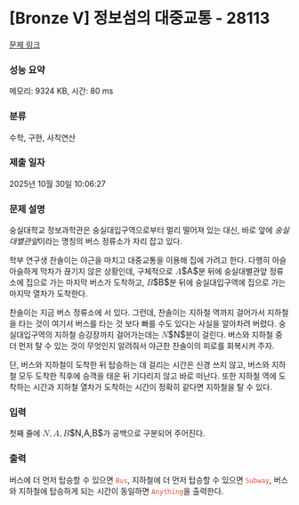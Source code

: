 # [Bronze V] 정보섬의 대중교통 - 28113 

[문제 링크](https://www.acmicpc.net/problem/28113) 

### 성능 요약

메모리: 9324 KB, 시간: 80 ms

### 분류

수학, 구현, 사칙연산

### 제출 일자

2025년 10월 30일 10:06:27

### 문제 설명

<p>숭실대학교 정보과학관은 숭실대입구역으로부터 멀리 떨어져 있는 대신, 바로 앞에 <em>숭실대별관앞</em>이라는 명칭의 버스 정류소가 자리 잡고 있다.</p>

<p>학부 연구생 찬솔이는 야근을 마치고 대중교통을 이용해 집에 가려고 한다. 다행히 아슬아슬하게 막차가 끊기지 않은 상황인데, 구체적으로 <mjx-container class="MathJax" jax="CHTML" style="font-size: 109%; position: relative;"><mjx-math class="MJX-TEX" aria-hidden="true"><mjx-mi class="mjx-i"><mjx-c class="mjx-c1D434 TEX-I"></mjx-c></mjx-mi></mjx-math><mjx-assistive-mml unselectable="on" display="inline"><math xmlns="http://www.w3.org/1998/Math/MathML"><mi>A</mi></math></mjx-assistive-mml><span aria-hidden="true" class="no-mathjax mjx-copytext">$A$</span></mjx-container>분 뒤에 숭실대별관앞 정류소에 집으로 가는 마지막 버스가 도착하고, <mjx-container class="MathJax" jax="CHTML" style="font-size: 109%; position: relative;"><mjx-math class="MJX-TEX" aria-hidden="true"><mjx-mi class="mjx-i"><mjx-c class="mjx-c1D435 TEX-I"></mjx-c></mjx-mi></mjx-math><mjx-assistive-mml unselectable="on" display="inline"><math xmlns="http://www.w3.org/1998/Math/MathML"><mi>B</mi></math></mjx-assistive-mml><span aria-hidden="true" class="no-mathjax mjx-copytext">$B$</span></mjx-container>분 뒤에 숭실대입구역에 집으로 가는 마지막 열차가 도착한다.</p>

<p>찬솔이는 지금 버스 정류소에 서 있다. 그런데, 찬솔이는 지하철 역까지 걸어가서 지하철을 타는 것이 여기서 버스를 타는 것 보다 빠를 수도 있다는 사실을 알아차려 버렸다. 숭실대입구역의 지하철 승강장까지 걸어가는데는 <mjx-container class="MathJax" jax="CHTML" style="font-size: 109%; position: relative;"><mjx-math class="MJX-TEX" aria-hidden="true"><mjx-mi class="mjx-i"><mjx-c class="mjx-c1D441 TEX-I"></mjx-c></mjx-mi></mjx-math><mjx-assistive-mml unselectable="on" display="inline"><math xmlns="http://www.w3.org/1998/Math/MathML"><mi>N</mi></math></mjx-assistive-mml><span aria-hidden="true" class="no-mathjax mjx-copytext">$N$</span></mjx-container>분이 걸린다. 버스와 지하철 중 더 먼저 탈 수 있는 것이 무엇인지 알려줘서 야근한 찬솔이의 피로를 회복시켜 주자.</p>

<p>단, 버스와 지하철이 도착한 뒤 탑승하는 데 걸리는 시간은 신경 쓰지 않고, 버스와 지하철 모두 도착한 직후에 승객을 태운 뒤 기다리지 않고 바로 떠난다. 또한 지하철 역에 도착하는 시간과 지하철 열차가 도착하는 시간이 정확히 같다면 지하철을 탈 수 있다.</p>

### 입력 

 <p>첫째 줄에 <mjx-container class="MathJax" jax="CHTML" style="font-size: 109%; position: relative;"><mjx-math class="MJX-TEX" aria-hidden="true"><mjx-mi class="mjx-i"><mjx-c class="mjx-c1D441 TEX-I"></mjx-c></mjx-mi><mjx-mo class="mjx-n"><mjx-c class="mjx-c2C"></mjx-c></mjx-mo><mjx-mi class="mjx-i" space="2"><mjx-c class="mjx-c1D434 TEX-I"></mjx-c></mjx-mi><mjx-mo class="mjx-n"><mjx-c class="mjx-c2C"></mjx-c></mjx-mo><mjx-mi class="mjx-i" space="2"><mjx-c class="mjx-c1D435 TEX-I"></mjx-c></mjx-mi></mjx-math><mjx-assistive-mml unselectable="on" display="inline"><math xmlns="http://www.w3.org/1998/Math/MathML"><mi>N</mi><mo>,</mo><mi>A</mi><mo>,</mo><mi>B</mi></math></mjx-assistive-mml><span aria-hidden="true" class="no-mathjax mjx-copytext">$N,A,B$</span></mjx-container>가 공백으로 구분되어 주어진다.</p>

### 출력 

 <p>버스에 더 먼저 탑승할 수 있으면 <span style="color:#e74c3c;"><code>Bus</code></span>, 지하철에 더 먼저 탑승할 수 있으면 <span style="color:#e74c3c;"><code>Subway</code></span>, 버스와 지하철에 탑승하게 되는 시간이 동일하면 <span style="color:#e74c3c;"><code>Anything</code></span>을 출력한다.</p>

